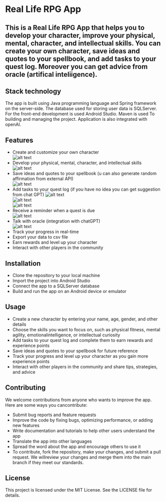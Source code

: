# Real Life RPG App
## This is a Real Life RPG App that helps you to develop your character, improve your physical, mental, character, and intellectual skills. You can create your own character, save ideas and quotes to your spellbook, and add tasks to your quest log. Moreover you can get advice from oracle (artifical inteliigence).

## Stack technology
The app is built using Java programming language and Spring framework on the server-side. The database used for storing user data is SQLServer. For the front-end development is used Android Studio. Maven is used To building and managing the project. Application is also integrated with openAI.

## Features
* Create and customize your own character  
![alt text](https://github.com/scaamp/yourRPG/blob/oracle/screenshot/create_character.png?raw=true) 
* Develop your physical, mental, character, and intellectual skills  
![alt text](https://github.com/scaamp/yourRPG/blob/oracle/screenshot/character_stat.png?raw=true)    
* Save ideas and quotes to your spellbook (u can also generate random affirmation from external API)  
![alt text](https://github.com/scaamp/yourRPG/blob/oracle/screenshot/new_spell.png?raw=true)  
* Add tasks to your quest log  (if you have no idea you can get suggestion from chat GPT)
![alt text](https://github.com/scaamp/yourRPG/blob/oracle/screenshot/new_quest.png?raw=true)   
![alt text](https://github.com/scaamp/yourRPG/blob/oracle/screenshot/new_quest_GPT.png?raw=true)    
![alt text](https://github.com/scaamp/yourRPG/blob/oracle/screenshot/questlog.png?raw=true)  
* Receive a reminder when a quest is due   
![alt text](https://github.com/scaamp/yourRPG/blob/oracle/screenshot/reminder.png?raw=true)  
* Talk with oracle (integration with chatGPT)  
![alt text](https://github.com/scaamp/yourRPG/blob/oracle/screenshot/oracle.png?raw=true)  
* Track your progress in real-time
* Export your data to csv file
* Earn rewards and level up your character
* Interact with other players in the community

## Installation
* Clone the repository to your local machine
* Import the project into Android Studio
* Connect the app to a SQLServer database
* Build and run the app on an Android device or emulator

## Usage
* Create a new character by entering your name, age, gender, and other details
* Choose the skills you want to focus on, such as physical fitness, mental agility, emotionalintelligence, or intellectual curiosity
* Add tasks to your quest log and complete them to earn rewards and experience points
* Save ideas and quotes to your spellbook for future reference
* Track your progress and level up your character as you gain more experience points
* Interact with other players in the community and share tips, strategies, and advice

## Contributing
We welcome contributions from anyone who wants to improve the app. Here are some ways you cancontribute:
* Submit bug reports and feature requests
* Improve the code by fixing bugs, optimizing performance, or adding new features
* Write documentation and tutorials to help other users understand the app
* Translate the app into other languages
* Spread the word about the app and encourage others to use it
* To contribute, fork the repository, make your changes, and submit a pull request. We willreview your changes and merge them into the main branch if they meet our standards.
## License
This project is licensed under the MIT License. See the LICENSE file for details.
